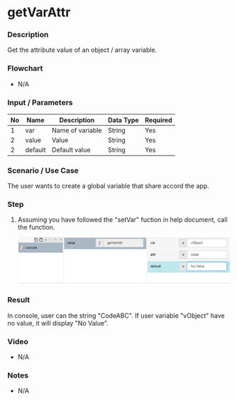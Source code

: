 # getVarAttr

### Description

Get the attribute value of an object / array variable.

### Flowchart

- N/A

<!--![Flowchart](componentValue-flowchart.png?raw=true)-->

### Input / Parameters

| No | Name | Description | Data Type | Required |
| ------ | ------ | ------ |------ | ------ |
| 1 | var | Name of variable | String | Yes |
| 2 | value | Value | String | Yes | 
| 2 | default | Default value | String | Yes | 

### Scenario / Use Case

The user wants to create a global variable that share accord the app.

### Step

1. Assuming you have followed the "setVar" fuction in help document, call the function.

    ![](getVarAttr-step-1.png?raw=true)

### Result

In console, user can the string "CodeABC". If user variable "vObject" have no value, it will display "No Value".

### Video

- N/A
<!--[![Video](http://i.imgur.com/Ot5DWAW.png)](https://youtu.be/StTqXEQ2l-Y?t=35s)
-->

### Notes
- N/A